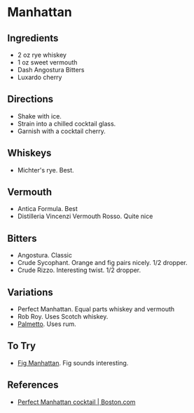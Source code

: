 # Manhattan

## Ingredients
* 2 oz rye whiskey
* 1 oz sweet vermouth
* Dash Angostura Bitters
* Luxardo cherry

## Directions
* Shake with ice.
* Strain into a chilled cocktail glass.
* Garnish with a cocktail cherry.

## Whiskeys
* Michter's rye. Best.

## Vermouth
* Antica Formula. Best
* Distilleria Vincenzi Vermouth Rosso. Quite nice

## Bitters
* Angostura. Classic
* Crude Sycophant. Orange and fig pairs nicely. 1/2 dropper.
* Crude Rizzo. Interesting twist. 1/2 dropper.

## Variations
* Perfect Manhattan. Equal parts whiskey and vermouth
* Rob Roy. Uses Scotch whiskey.
* [Palmetto](./palmetto.md). Uses rum.

## To Try
* [Fig Manhattan](https://www.liberandcompany.com/collections/recipes/products/fig-manhattan). Fig sounds interesting.

## References
* [Perfect Manhattan cocktail | Boston.com](https://www.boston.com/food/food/2021/01/27/how-to-make-the-perfect-manhattan-cocktail)
